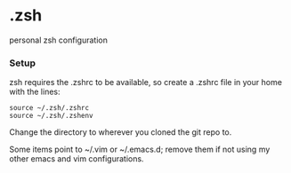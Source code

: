 .zsh
==========

personal zsh configuration

### Setup
zsh requires the .zshrc to be available, so create a .zshrc file in your home with the lines:
```
source ~/.zsh/.zshrc
source ~/.zsh/.zshenv
```
Change the directory to wherever you cloned the git repo to.

Some items point to ~/.vim or ~/.emacs.d; remove them if not using my other emacs and vim configurations.
